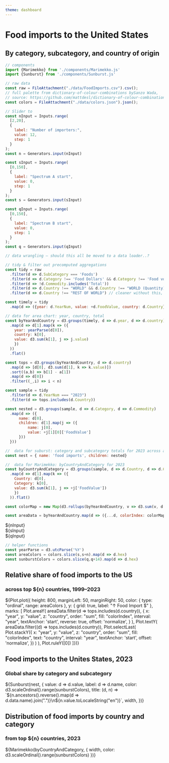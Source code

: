 ```yaml
---
theme: dashboard
---
```


# Food imports to the United States
## By category, subcategory, and country of origin

```js
// components
import {Marimekko} from './components/Marimekko.js'
import {Sunburst} from './components/Sunburst.js'
```

```js 
// raw data
const raw = FileAttachment("./data/FoodImports.csv").csv();
// full palette from dictionary-of-colour-combinations bySanzo Wada, 
// source: https://github.com/mattdesl/dictionary-of-colour-combinations/blob/master/colors.json
const colors = FileAttachment("./data/colors.json").json();
```

```js
// Slider to 
const nInput = Inputs.range(
  [2,20],
  {
    label: "Number of importers:",
    value: 12,
    step: 1
  }
);
const n = Generators.input(nInput)

const sInput = Inputs.range(
  [0,150],
  {
    label: "Spectrum A start",
    value: 0,
    step: 1
  }
);
const s = Generators.input(sInput)

const qInput = Inputs.range(
  [0,150],
  {
    label: "Spectrum B start",
    value: 0,
    step: 1
  }
);
const q = Generators.input(qInput)

```

```js
// data wrangling – should this all be moved to a data loader..?

// tidy & filter out precomputed aggregations
const tidy = raw
  .filter(d => d.SubCategory === 'Foods') 
  .filter(d => d.Category !== 'Food Dollars' && d.Category !== 'Food volume')
  .filter(d => !d.Commodity.includes('Total'))
  .filter(d => d.Country !== "WORLD" && d.Country !== "WORLD (Quantity)")
  .filter(d => d.Country !== "REST OF WORLD") // cleaner without this, needs annotation

const timely = tidy
  .map(d => ({year: d.YearNum, value: +d.FoodValue, country: d.Country}))

// data for area chart: year, country, total
const byYearAndCountry = d3.groups(timely, d => d.year, d => d.country)
  .map(d => d[1].map(k => ({
    year: yearParse(d[0]),
    country: k[0],
    value: d3.sum(k[1], j => j.value)
    })
  ))
  .flat()

const tops = d3.groups(byYearAndCountry, d => d.country)
  .map(d => [d[0], d3.sum(d[1], k => k.value)])
  .sort((a,b) => b[1] - a[1])
  .map(d => d[0])
  .filter((_,i) => i < n)

const sample = tidy
  .filter(d => d.YearNum === "2023")
  .filter(d => tops.includes(d.Country))

const nested = d3.groups(sample, d => d.Category, d => d.Commodity)
  .map(d => ({
      name: d[0],
      children: d[1].map(j => ({
          name: j[0],
          value: +j[1][0]['FoodValue']
      }))
  }))

//  data for suburst: category and subcategory totals for 2023 across all nations
const nest = { name: 'food imports', children: nested}

//  data for Marimekko: byCountryAndCategory for 2023
const byCountryAndCategory = d3.groups(sample, d => d.Country, d => d.Category)
  .map(d => d[1].map(k => ({
    Country: d[0],
    Category: k[0],
    value: d3.sum(k[1], j => +j['FoodValue'])
    })
  )).flat()
```

```js
const colorMap = new Map(d3.rollups(byYearAndCountry, v => d3.sum(v, d => d.value), d => d.country).sort((a,b) => b[1] - a[1]).map((d,i) => ([d[0], i%n])))
```

```js
const areaData = byYearAndCountry.map(d => ({...d, colorIndex: colorMap.get(d.country)}))
```

<div>${nInput}</div>
<div>${sInput}</div>
<div>${qInput}</div>

```js
// helper functions
const yearParse = d3.utcParse('%Y')
const areaColors = colors.slice(s,s+n).map(d => d.hex)
const sunburstColors = colors.slice(q,q+14).map(d => d.hex)
```

<!-- <div class="grid grid-cols-2" style="grid-auto-rows: 520px;">
  <div class="card grid-colspan-1"> -->
  <!-- ${resize((width, height) => Sunburst(nest, {
    value: d => d.value,
    label: d => d.name,
    color: d3.scaleOrdinal().range(sunburstColors),
    title: (d, n) => `${n.ancestors().reverse().map(d => d.data.name).join(".")}\n${n.value.toLocaleString("en")}`, // hover text
    width,
    height,
  }))} -->

<div class=" card" >
  <h2>Relative share of food imports to the US</h2>
    <h3>across top ${n} countries, 1999–2023</h3>
    ${Plot.plot({
      height: 800,
      marginLeft: 50,
      marginRight: 50,
      color: {
        type: "ordinal",
        range: areaColors
      },
      y: {
        grid: true,
        label: "↑ Food Import $"
      },
      marks: [
        Plot.areaY(
          areaData.filter(d => tops.includes(d.country)),
          {
              x: "year",
              y: "value",
              z: "country",
              order: "sum",
              fill: "colorIndex",
              interval: "year",
              textAnchor: 'start',
              reverse: true, 
              offset: 'normalize',
          }
        ),
        Plot.textY(
          areaData.filter((d) => tops.includes(d.country)),
          Plot.selectLast(
            Plot.stackY({
              x: "year",
              y: "value",
              z: "country",
              order: "sum",
              fill: "colorIndex",
              text: "country",
              interval: "year",
              textAnchor: 'start',
              offset: 'normalize',
            })
          )
        ),
        Plot.ruleY([0])
      ]})}

</div>

<div class=" card" >
  <h2>Food imports to the Unites States, 2023</h2>
    <h3>Global share by category and subcategory</h3>
    ${Sunburst(nest, {
      value: d => d.value,
      label: d => d.name,
      color: d3.scaleOrdinal().range(sunburstColors),
      title: (d, n) => `${n.ancestors().reverse().map(d => d.data.name).join(".")}\n${n.value.toLocaleString("en")}`, 
      width,
    })}

</div>

<div class=" card" >
  <h2 >Distribution of food imports by country and category</h2>
   <h3 >from top ${n} countries, 2023</h3>
   ${Marimekko(byCountryAndCategory, {
    width,
    color: d3.scaleOrdinal().range(sunburstColors)
    })}

</div>

